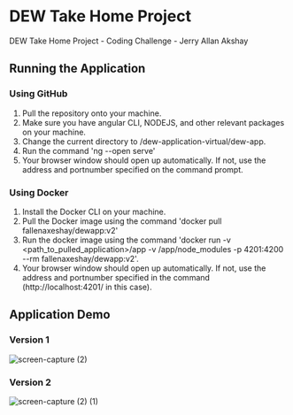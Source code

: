 # DEW Take Home Project
 DEW Take Home Project - Coding Challenge - Jerry Allan Akshay
 
## Running the Application

### Using GitHub
1. Pull the repository onto your machine.
2. Make sure you have angular CLI, NODEJS, and other relevant packages on your machine.
3. Change the current directory to <Pulled Repo>/dew-application-virtual/dew-app.
4. Run the command 'ng --open serve'
5. Your browser window should open up automatically. If not, use the address and portnumber specified on the command prompt.
 
### Using Docker
1. Install the Docker CLI on your machine.
2. Pull the Docker image using the command 'docker pull fallenaxeshay/dewapp:v2'
3. Run the docker image using the command 'docker run -v <path_to_pulled_application>/app -v /app/node_modules -p 4201:4200 --rm fallenaxeshay/dewapp:v2'.
5. Your browser window should open up automatically. If not, use the address and portnumber specified in the command (http://localhost:4201/ in this case).
 
## Application Demo
 
### Version 1
![screen-capture (2)](https://user-images.githubusercontent.com/89501492/131195638-0e35e5d9-fa52-440d-aa84-d0450f3cef35.gif)

### Version 2
![screen-capture (2) (1)](https://user-images.githubusercontent.com/89501492/131789631-afd9f2c4-6b6a-4ba6-999c-535752c8294a.gif)
